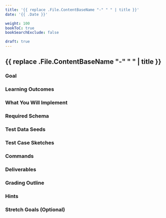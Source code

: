 ```yaml
---
title: '{{ replace .File.ContentBaseName "-" " " | title }}'
date: '{{ .Date }}'

weight: 100
bookToC: true
bookSearchExclude: false

draft: true
---
```


## {{ replace .File.ContentBaseName "-" " " | title }}

### Goal

### Learning Outcomes

### What You Will Implement

### Required Schema

### Test Data Seeds

### Test Case Sketches

### Commands

### Deliverables

### Grading Outline

### Hints

### Stretch Goals (Optional)